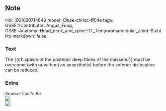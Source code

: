 ## Note
nid: 1661020714649
model: Cloze-chrisc-ff04e
tags: GSSE::!Contributor::Angus_Fung, GSSE::Anatomy::Head_neck_and_spine::17._Temporomandibular_Joint::Stability
markdown: false

### Text
The {{c1::spasm of the posterior deep fibres of the masseter}} must be overcome (with or without an anaesthetic) before the anterior dislocation can be reduced.

### Extra
<div>
  Source: Last's 9e
</div>
<div><img src=
"paste-8eaf81715b951a0b93fb47c22382598bb89579f1.jpg"></div>
<div><img src=
"paste-b28cc3cb0c6bbfb583d61173b45a0e2a1ca1e2fc.jpg"></div>
